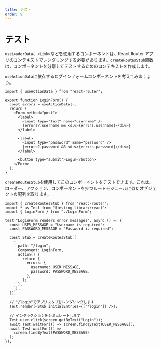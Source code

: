 ```yaml
---
title: テスト
order: 9
---
```


# テスト

`useLoaderData`、`<Link>`などを使用するコンポーネントは、React Router アプリのコンテキストでレンダリングする必要があります。`createRoutesStub`関数は、コンポーネントを分離してテストするためのコンテキストを作成します。

`useActionData`に依存するログインフォームコンポーネントを考えてみましょう。

```tsx
import { useActionData } from "react-router";

export function LoginForm() {
  const errors = useActionData();
  return (
    <Form method="post">
      <label>
        <input type="text" name="username" />
        {errors?.username && <div>{errors.username}</div>}
      </label>

      <label>
        <input type="password" name="password" />
        {errors?.password && <div>{errors.password}</div>}
      </label>

      <button type="submit">Login</button>
    </Form>
  );
}
```

`createRoutesStub`を使用してこのコンポーネントをテストできます。これは、ローダー、アクション、コンポーネントを持つルートモジュールに似たオブジェクトの配列を取ります。

```tsx
import { createRoutesStub } from "react-router";
import * as Test from "@testing-library/react";
import { LoginForm } from "./LoginForm";

test("LoginForm renders error messages", async () => {
  const USER_MESSAGE = "Username is required";
  const PASSWORD_MESSAGE = "Password is required";

  const Stub = createRoutesStub([
    {
      path: "/login",
      Component: LoginForm,
      action() {
        return {
          errors: {
            username: USER_MESSAGE,
            password: PASSWORD_MESSAGE,
          },
        };
      },
    }),
  ]);

  // "/login"でアプリスタブをレンダリングします
  Test.render(<Stub initialEntries={["/login"]} />);

  // インタラクションをシミュレートします
  Test.user.click(screen.getByText("Login"));
  await Test.waitFor(() => screen.findByText(USER_MESSAGE));
  await Test.waitFor(() =>
    screen.findByText(PASSWORD_MESSAGE)
  );
});
```

